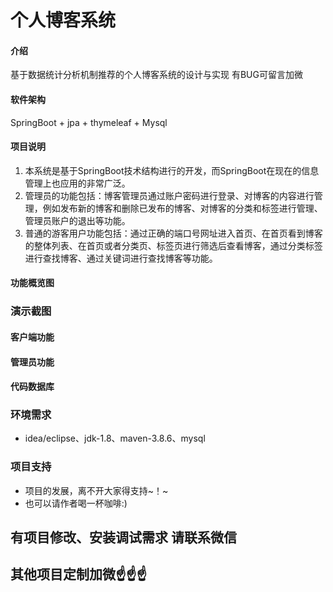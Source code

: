 # 个人博客系统

#### 介绍
基于数据统计分析机制推荐的个人博客系统的设计与实现
有BUG可留言加微

#### 软件架构
SpringBoot + jpa + thymeleaf + Mysql


#### 项目说明

1.  本系统是基于SpringBoot技术结构进行的开发，而SpringBoot在现在的信息管理上也应用的非常广泛。
2.  管理员的功能包括：博客管理员通过账户密码进行登录、对博客的内容进行管理，例如发布新的博客和删除已发布的博客、对博客的分类和标签进行管理、管理员账户的退出等功能。
3.  普通的游客用户功能包括：通过正确的端口号网址进入首页、在首页看到博客的整体列表、在首页或者分类页、标签页进行筛选后查看博客，通过分类标签进行查找博客、通过关键词进行查找博客等功能。


#### 功能概览图


### 演示截图
#### 客户端功能


#### 管理员功能


#### 代码数据库



### 环境需求
- idea/eclipse、jdk-1.8、maven-3.8.6、mysql

### 项目支持
- 项目的发展，离不开大家得支持~！~
- 也可以请作者喝一杯咖啡:)


## 有项目修改、安装调试需求 请联系微信


## 其他项目定制加微☝☝☝





